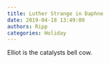 ```yaml
---
title: Luther Strange in Daphne
date: 2019-04-18 13:49:09
authors: Ripp
categories: Holiday
---
```


 Elliot is the catalysts bell cow.